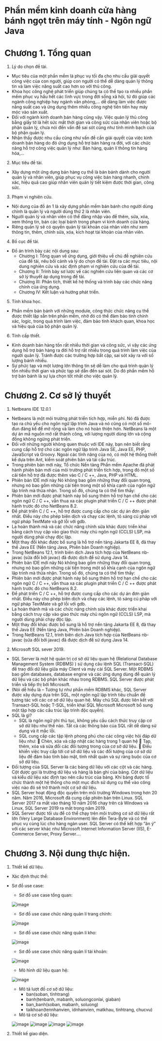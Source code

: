 # Phần mềm kinh doanh cửa hàng bánh ngọt trên máy tính - Ngôn ngữ Java
# Chương 1. Tổng quan
1.	Lý do chọn đề tài.
-	Mục tiêu của một phần mềm là phục vụ tối đa cho nhu cầu giải quyết công việc của con người, giúp con người có thể dễ dàng quản lý thông tin và làm việc năng suất cao hơn so với thủ công.
-	Khoa học công nghệ phát triển giúp chúng ta có thể tạo ra nhiều phần mềm phục vụ hầu hết các lĩnh vực trong đời sống xã hội, từ đó giúp các ngành công nghiệp hay ngành văn phòng,… dễ dàng làm việc được năng suất cao và ứng dụng thêm nhiều công nghệ tiên tiến hay máy móc vào sản xuất.
-	Đối với ngành kinh doanh bán hàng cũng vậy. Việc quản lý thủ công bằng giấy tờ là hết sức mất thời gian và công sức của nhân viên hoặc bộ phận quản lý, chưa nói đến vấn đề sai sót cũng như tính minh bạch của bộ phận quản lý.
-	Nhận thấy được nhu cầu cũng như vấn đề cần giải quyết của việc kinh doanh bán hàng do đó ứng dụng hỗ trợ bán hàng ra đời, với các chức năng hỗ trợ công việc quản lý như: Bán hàng, quản lí thông tin hàng hóa,…
2.	Mục tiêu đề tài.
-	Xây dựng một ứng dụng bán hàng cụ thể là bán bánh dành cho người quản lý và nhân viên, giúp phục vụ công việc bán hàng nhanh, chính xác, hiệu quả cao giúp nhân viên quản lý tiết kiệm được thời gian, công sức.
3.	Phạm vi nghiên cứu.
-	Nội dung của đồ án 1 là xây dựng phần mềm bán bánh cho người dùng chính là quản lý và người dùng thứ 2 là nhân viên.
-	Người quản lý và nhân viên có thể đăng nhập vào để thêm, sửa, xóa, xem thông tin, bán các loại bánh trong phạm vi kinh doanh cửa hàng.
-	Riêng quản lý sẽ có quyền quản lý tài khoản của nhân viên như xem thông tin, thêm, chỉnh sửa, xóa, kích hoạt tài khoản của nhân viên.
4.	Bố cục đề tài.
-	Đồ án trình bày các nội dung sau:
    +	Chương I: Tổng quan về ứng dụng, giới thiệu về chủ đề nghiên cứu của đề tài, nêu bối cảnh và lý do chọn đề tài. Đặt ra các mục tiêu, nội dung nghiên cứu và xác định phạm vi nghiên cứu của đề tài.
    +	Chương II: Trình bày sơ lược về các nghiên cứu liên quan và các cơ sở lý thuyết áp dụng trong đề tài.
    +	Chương III: Phân tích, thiết kế hệ thống và trình bày các chức năng chính của ứng dụng.
    +	Chương IV: Kết luận và hướng phát triển.
5.	Tính khoa học.
-	Phần mềm bán bánh với những module, công thức chức năng cụ thể được thiết lập sẵn trên phần mềm, nhờ đó có thể đảm bảo tính chính xác, logic, trong quá trình làm việc, đảm bảo tính khách quan, khoa học và hiệu quả của bộ phận quản lý.
6.	Tính cấp thiết.
-	Kinh doanh bán hàng tốn rất nhiều thời gian và công sức, vì vậy các ứng dụng hỗ trợ bán hàng ra đời hỗ trợ rất nhiều trong quá trình làm việc của người quản lý. Tránh được các trường hợp bất cập, sai sót xảy ra với số lượng bánh nhiều.
-	Sự phức tạp và một lượng lớn thông tin sẽ dễ làm cho quá trình quản lý tốn nhiều thời gian và phức tạp sẽ dẫn đến sai sót. Do đó phần mềm hỗ trợ bán bánh là sự lựa chọn tốt nhất cho việc quản lý.

# Chương 2. Cơ sở lý thuyết

1.	Netbeans IDE 12.0.1

-	Netbeans là một môi trường phát triển tích hợp, miễn phí. Nó đã được tạo ra chủ yếu cho ngôn ngữ lập trình Java và nó cũng có một số mô-đun đáng kể để mở rộng và làm cho nó hoàn thiện hơn. NetBeans là một dự án mã nguồn mở rất thành công, với lượng người dùng lớn và cộng đồng không ngừng phát triển.
-	Đối với những người không quen thuộc với IDE này, bạn nên biết rằng cung cấp hỗ trợ cho các ngôn ngữ lập trình Java SE, Java EE, PHP, JavaScript và Groovy. Ngoài các tính năng của nó, có một hệ thống thiết kế dựa trên Ant, kiểm soát phiên bản và tái cấu trúc.
-	Trong phiên bản mới này, Tổ chức Nền tảng Phần mềm Apache đã phát hành phiên bản mới của môi trường phát triển tích hợp, trong đó một số cải tiến hỗ trợ đã được thêm vào C / C ++, Java, PHP và HTML.
-	Phiên bản IDE mới này Nó không bao gồm những thay đổi quan trọng, nhưng nó bao gồm những cải tiến trong một số khía cạnh của ngôn ngữ lập trình mà thừa nhận. Trong số đó, chúng ta có thể tìm thấy:
-	Phiên bản mới được phát hành này bổ sung thêm hỗ trợ hạn chế cho các ngôn ngữ C / C ++, vẫn thua xa các plugin phát triển C / C ++ được phát hành trước đó cho NetBeans 8.2.
-	Để phát triển C / C ++, hỗ trợ được cung cấp cho các dự án đơn giản nhất. Điều này cho phép biên dịch và chạy các lệnh, tô sáng cú pháp với ngữ pháp TextMate và gỡ lỗi với gdb.
-	La hoàn thành mã và các chức năng chỉnh sửa khác được triển khai bằng cách truy cập vào giao thức máy chủ ngôn ngữ (CCLS) LSP, mà người dùng phải chạy độc lập.
-	Một thay đổi khác được bổ sung là hỗ trợ nền tảng Jakarta EE 8, đã thay thế Java EE (Nền tảng Java, Phiên bản Doanh nghiệp).
-	Trong NetBeans 12.1, trình biên dịch Java tích hợp của NetBeans nb-javac (sửa đổi bởi javac) đã được dịch để sử dụng Java 14.
-	Phiên bản IDE mới này Nó không bao gồm những thay đổi quan trọng, nhưng nó bao gồm những cải tiến trong một số khía cạnh của ngôn ngữ lập trình mà thừa nhận. Trong số đó, chúng ta có thể tìm thấy:
-	Phiên bản mới được phát hành này bổ sung thêm hỗ trợ hạn chế cho các ngôn ngữ C / C ++, vẫn thua xa các plugin phát triển C / C ++ được phát hành trước đó cho NetBeans 8.2.
-	Để phát triển C / C ++, hỗ trợ được cung cấp cho các dự án đơn giản nhất. Điều này cho phép biên dịch và chạy các lệnh, tô sáng cú pháp với ngữ pháp TextMate và gỡ lỗi với gdb.
-	La hoàn thành mã và các chức năng chỉnh sửa khác được triển khai bằng cách truy cập vào giao thức máy chủ ngôn ngữ (CCLS) LSP, mà người dùng phải chạy độc lập.
-	Một thay đổi khác được bổ sung là hỗ trợ nền tảng Jakarta EE 8, đã thay thế Java EE (Nền tảng Java, Phiên bản Doanh nghiệp).
-	Trong NetBeans 12.1, trình biên dịch Java tích hợp của NetBeans nb-javac (sửa đổi bởi javac) đã được dịch để sử dụng Java 14.

2.	Microsoft SQL sever 2019.

-	SQL Server là một hệ quản trị cơ sở dữ liệu quan hệ (Relational Database Management System (RDBMS) ) sử dụng câu lệnh SQL (Transact-SQL) để trao đổi dữ liệu giữa máy Client và máy cài SQL Server. Một RDBMS bao gồm databases, database engine và các ứng dụng dùng để quản lý dữ liệu và các bộ phận khác nhau trong RDBMS. SQL Server được phát triển và tiếp thị bởi Microsoft.
-	(Nói dễ hiểu là – Tương tự như phần mềm RDBMS khác, SQL Server được xây dựng dựa trên SQL, một ngôn ngữ lập trình tiêu chuẩn để tương tác với các cơ sở dữ liệu quan hệ. Máy chủ SQL được liên kết với Transact-SQL hoặc T-SQL, triển khai SQL Microsoft Microsoft bổ sung một tập hợp các cấu trúc lập trình độc quyền).
-	SQL là gì?
    +	SQL là ngôn ngữ phi thủ tục, không yêu cầu cách thức truy cập cơ sở dữ liệu như thế nào. Tất cả các thông báo của SQL rất dễ dàng sử dụng và ít mắc lỗi.
    +	SQL cung cấp các tập lệnh phong phú cho các công việc hỏi đáp dữ liệu như:
        	Chèn, xóa và cập nhật các hàng trong 1 quan hệ
        	Tạp, thêm, xóa và sửa đổi các đối tượng trong của cơ sở dữ liệu.
        	Điều khiển việc truy cấp tới cơ sở dữ liệu và các đối tượng của cơ sở dữ liệu để đảm bảo tính bảo mật, tính nhất quán và sự ràng buộc của cơ sở dữ liệu.
-	Đối tượng của SQL Server là các bảng dữ liệu với các cột và các hàng. Cột được gọi là trường dữ liệu và hàng là bản ghi của bảng. Cột dữ liệu và kiểu dữ liệu xác định tạo nên cấu trúc của bảng. Khi bảng được tổ chức thành một hệ thống cho một mục đích sử dụng cụ thể vào công việc nào đó sẽ trở thành một cơ sở dữ liệu.
-	SQL Server hoạt động độc quyền trên môi trường Windows trong hơn 20 năm. Năm 2016, Microsoft đã cung cấp phiên bản trên Linux. SQL Server 2017 ra mắt vào tháng 10 năm 2016 chạy trên cả Windows và Linux, SQL Server 2019 ra mắt trong năm 2019.
-	SQL Server được tối ưu để có thể chạy trên môi trường cơ sở dữ liệu rất lớn (Very Large Database Environment) lên đến Tera-Byte và có thể phục vụ cùng lúc cho hàng ngàn user. SQL Server có thể kết hợp “ăn ý” với các server khác như Microsoft Internet Information Server (IIS), E-Commerce Server, Proxy Server….

# Chương 3. Nội dung thực hiện.

1.	Thiết kế dữ liệu.
-   Xác định thực thể:
-	Sơ đồ use case:
    +	Sơ đồ use case tổng quan:
    
    ![image](https://user-images.githubusercontent.com/82866694/153563882-e6befa3e-6c47-4467-9309-fdf0b1f9157b.png)
    
    +	Sơ đồ use case chức năng quản lí trang chính:
    
    ![image](https://user-images.githubusercontent.com/82866694/153563911-1398eb8c-5be2-4b5e-b597-d4a0a970294b.png)
    
    +	Sơ đồ use case chức năng quản lí kho:
    
    ![image](https://user-images.githubusercontent.com/82866694/153564160-9f19ca24-6918-462d-b86e-6f54aef4d8f9.png)
    
    +	Sơ đồ use case chức năng quản lí tài khoản:
    
    ![image](https://user-images.githubusercontent.com/82866694/153564195-01eba233-078a-4514-822e-073421a428b3.png)
    
    +	Mô hình dữ liệu quan hệ:
    
    ![image](https://user-images.githubusercontent.com/82866694/153564232-490f693e-b4c6-452c-b8f3-a8e846f56b52.png)
    
    +	Mô tả lượt đồ cơ sở dữ liệu:
        - ban(soban, tinhtrang)
        - banh(tenbanh, mabanh, soluongconlai, giaban)
        - ban_banh(soban, mabanh, soluong)
        - taikhoan(tennhanvien, idnhanvien, matkhau, tinhtrang, chucvu)
    +	Mô tả cơ sở dữ liệu:
    
    ![image](https://user-images.githubusercontent.com/82866694/153564419-6fa131aa-7d90-4f71-a783-c8a2446b6a6d.png)
    ![image](https://user-images.githubusercontent.com/82866694/153564448-89575e48-a5c9-4c05-84f7-40727dcdd0cd.png)
    ![image](https://user-images.githubusercontent.com/82866694/153564478-44914041-4862-47b9-9f14-19f1076eb9e1.png)
    ![image](https://user-images.githubusercontent.com/82866694/153564503-3ed52142-828f-42e6-ac24-b8d9965b6e58.png)


2.	Thiết kế giao diện.
